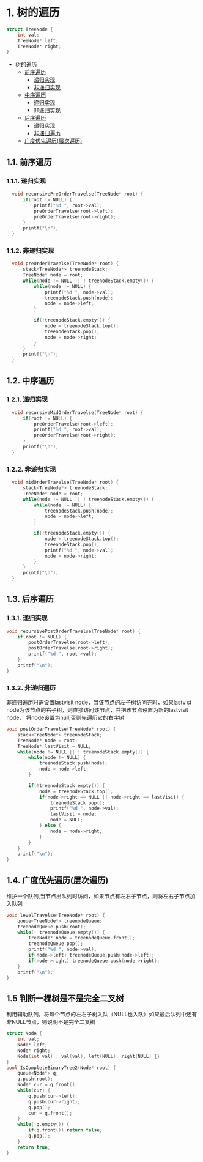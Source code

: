 # 1. 树的遍历

```c++
struct TreeNode {
    int val;
    TreeNode* left;
    TreeNode* right;
}
```
<!-- TOC -->

- [树的遍历](#树的遍历)
    - [前序遍历](#前序遍历)
        - [递归实现](#递归实现)
        - [非递归实现](#非递归实现)
    - [中序遍历](#中序遍历)
        - [递归实现](#递归实现)
        - [非递归实现](#非递归实现)
    - [后序遍历](#后序遍历)
        - [递归实现](#递归实现)
        - [非递归遍历](#非递归遍历)
    - [广度优先遍历(层次遍历)](#广度优先遍历层次遍历)

<!-- /TOC -->

## 1.1. 前序遍历

### 1.1.1. 递归实现

```c++
  void recursivePreOrderTravelse(TreeNode* root) {
      if(root != NULL) {
          printf("%d ", root->val);
          preOrderTravelse(root->left);
          preOrderTravelse(root->right);
      }
      printf("\n");
  }

```

### 1.1.2. 非递归实现

```c++
  void preOrderTravelse(TreeNode* root) {
      stack<TreeNode*> treenodeStack;
      TreeNode* node = root;
      while(node != NULL || ! treenodeStack.empty()) {
          while(node != NULL) {
              printf("%d ", node->val);
              treenodeStack.push(node);
              node = node->left;
          }

          if(!treenodeStack.empty()) {
              node = treenodeStack.top();
              treenodeStack.pop();
              node = node->right;
          }
      }
      printf("\n");
  }
```

## 1.2. 中序遍历

### 1.2.1. 递归实现

```c++
  void recursiveMidOrderTravelse(TreeNode* root) {
      if(root != NULL) {
          preOrderTravelse(root->left);
          printf("%d ", root->val);
          preOrderTravelse(root->right);
      }
      printf("\n");
  }

```

### 1.2.2. 非递归实现

```c++
  void midOrderTravelse(TreeNode* root) {
      stack<TreeNode*> treenodeStack;
      TreeNode* node = root;
      while(node != NULL || ! treenodeStack.empty()) {
          while(node != NULL) {
              treenodeStack.push(node);
              node = node->left;
          }

          if(!treenodeStack.empty()) {
              node = treenodeStack.top();
              treenodeStack.pop();
              printf("%d ", node->val);
              node = node->right;
          }
      }
      printf("\n");
  }
```

## 1.3. 后序遍历

### 1.3.1. 递归实现

```c++
void recursivePostOrderTravelse(TreeNode* root) {
    if(root != NULL) {
        postOrderTravelse(root->left);
        postOrderTravelse(root->right);
        printf("%d ", root->val);
    }
    printf("\n");
}
```

### 1.3.2. 非递归遍历

非递归遍历时需设置lastvisit node，当该节点的左子树访问完时，如果lastvist node为该节点的右子树，则直接访问该节点，并把该节点设置为新的lastvisit node， 将node设置为null;否则先遍历它的右字树

```c++
void postOrderTravelse(TreeNode* root) {
    stack<TreeNode*> treenodeStack;
    TreeNode* node = root;
    TreeNode* lastVisit = NULL;
    while(node != NULL || ! treenodeStack.empty()) {
        while(node != NULL) {
            treenodeStack.push(node);
            node = node->left;
        }

        if(!treenodeStack.empty()) {
            node = treenodeStack.top();
            if(node->right == NULL || node->right == lastVisit) {
                treenodeStack.pop();
                printf("%d ", node->val);
                lastVisit = node;
                node = NULL;
            } else {
                node = node->right;
            }
        }
    }
    printf("\n");
}
```

## 1.4. 广度优先遍历(层次遍历)

维护一个队列,当节点出队列时访问，如果节点有左右子节点，则将左右子节点加入队列

```c++
void levelTravelse(TreeNode* root) {
    queue<TreeNode*> treenodeQueue;
    treenodeQueue.push(root);
    while(! treenodeQueue.empty()) {
        TreeNode* node = treenodeQueue.front();
        treenodeQueue.pop();
        printf("%d ", node->val);
        if(node->left) treenodeQueue.push(node->left);
        if(node->right) treenodeQueue.push(node->right);
    }
    printf("\n");
}
```

## 1.5 判断一棵树是不是完全二叉树

利用辅助队列，将每个节点的左右子树入队（NULL也入队）如果最后队列中还有非NULL节点，则说明不是完全二叉树

``` cpp
struct Node {
    int val;
    Node* left;
    Node* right;
    Node(int val) : val(val), left(NULL), right(NULL) {}
}
bool IsCompleteBinaryTree2(Node* root) {
    queue<Node*> q;
    q.push(root);
    Node* cur = q.front();
    while(cur) {
        q.push(cur->left);
        q.push(cur->right);
        q.pop();
        cur = q.front();
    }
    while(!q.empty()) {
        if(q.front()) return false;
        q.pop();
    }
    return true;
}
```